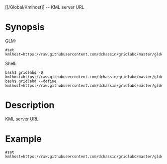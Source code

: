 [[/Global/Kmlhost]] -- KML server URL

# Synopsis
GLM:
~~~
#set kmlhost=https://raw.githubusercontent.com/dchassin/gridlabd/master/gldcore/rt
~~~
Shell:
~~~
bash$ gridlabd -D kmlhost=https://raw.githubusercontent.com/dchassin/gridlabd/master/gldcore/rt
bash$ gridlabd --define kmlhost=https://raw.githubusercontent.com/dchassin/gridlabd/master/gldcore/rt
~~~

# Description

KML server URL

# Example

~~~
#set kmlhost=https://raw.githubusercontent.com/dchassin/gridlabd/master/gldcore/rt
~~~

